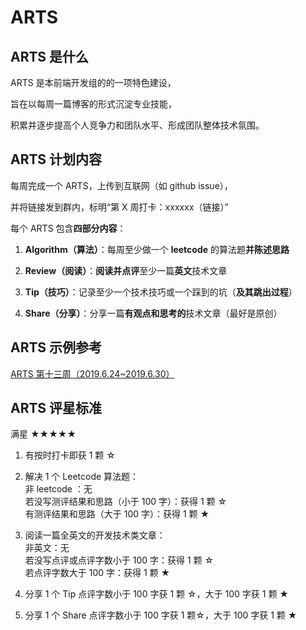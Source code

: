 # ARTS 

## ARTS 是什么

ARTS 是本前端开发组的的一项特色建设，

旨在以每周一篇博客的形式沉淀专业技能，

积累并逐步提高个人竞争力和团队水平、形成团队整体技术氛围。

## ARTS 计划内容

每周完成一个 ARTS，上传到互联网（如 github issue），

并将链接发到群内，标明“第 X 周打卡：xxxxxx（链接）”

每个 ARTS 包含**四部分内容**：

1. **Algorithm（算法）**：每周至少做一个 **leetcode** 的算法题**并陈述思路**

2. **Review（阅读）**：**阅读并点评**至少一篇**英文**技术文章

3. **Tip（技巧）**：记录至少一个技术技巧或一个踩到的坑（**及其跳出过程**）

4. **Share（分享）**：分享一篇**有观点和思考的**技术文章（最好是原创）

## ARTS 示例参考

[ARTS 第十三周（2019.6.24~2019.6.30）](https://github.com/catcuts/MyARTS/issues/13)

## ARTS 评星标准

满星 ★★★★★

1. 有按时打卡即获 1 颗 ☆

2. 解决 1 个 Leetcode 算法题：  
        非 leetcode ：无  
        若没写测评结果和思路（小于 100 字）：获得 1 颗 ☆  
        有测评结果和思路（大于 100 字）：获得 1 颗 ★  
         
3. 阅读一篇全英文的开发技术类文章：  
        非英文：无  
        若没写点评或点评字数小于 100 字：获得 1 颗 ☆  
        若点评字数大于 100 字：获得 1 颗 ★  
        
4. 分享 1 个 Tip 点评字数小于 100 字获 1 颗 ☆，大于 100 字获 1 颗 ★

5. 分享 1 个 Share 点评字数小于 100 字获 1 颗☆，大于 100 字获 1 颗 ★

